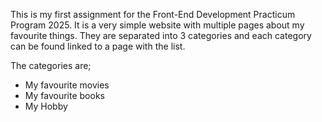 This is my first assignment for the Front-End Development Practicum Program 2025. It is a very simple website with multiple pages about my favourite things. They are separated into 3 categories and each category can be found linked to a page with the list.

The categories are;
  - My favourite movies
  - My favourite books
  - My Hobby
